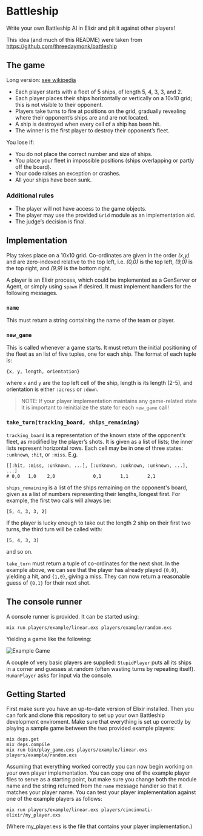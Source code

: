 Battleship
==========

Write your own Battleship AI in Elixir and pit it against other players!

This idea (and much of this README) were taken from
https://github.com/threedaymonk/battleship

The game
--------

Long version: [see wikipedia](https://secure.wikimedia.org/wikipedia/en/wiki/Battleship_game)

* Each player starts with a fleet of 5 ships, of length 5, 4, 3, 3, and 2.
* Each player places their ships horizontally or vertically on a 10x10 grid;
  this is not visible to their opponent.
* Players take turns to fire at positions on the grid, gradually revealing
  where their opponent’s ships are and are not located.
* A ship is destroyed when every cell of a ship has been hit.
* The winner is the first player to destroy their opponent’s fleet.

You lose if:

* You do not place the correct number and size of ships.
* You place your fleet in impossible positions (ships overlapping or partly off the board).
* Your code raises an exception or crashes.
* All your ships have been sunk.

### Additional rules

* The player will not have access to the game objects.
* The player may use the provided `Grid` module as an implementation aid.
* The judge’s decision is final.

Implementation
--------------

Play takes place on a 10x10 grid. Co-ordinates are given in the order _(x,y)_
and are zero-indexed relative to the top left, i.e. _(0,0)_ is the top left,
_(9,0)_ is the top right, and _(9,9)_ is the bottom right.

A player is an Elixir process, which could be implemented as a GenServer or
Agent, or simply using `spawn` if desired.
It must implement handlers for the following messages.


### `name`

This must return a string containing the name of the team or player.

### `new_game`

This is called whenever a game starts. It must return the initial positioning
of the fleet as an list of five tuples, one for each ship. The format of each
tuple is:

    {x, y, length, orientation}

where `x` and `y` are the top left cell of the ship, length is its length
(2-5), and orientation is either `:across` or `:down`.

> NOTE: If your player implementation maintains any game-related state it is
> important to reinitialize the state for each `new_game` call!

### `take_turn(tracking_board, ships_remaining)`

`tracking_board` is a representation of the known state of the opponent’s fleet,
as modified by the player’s shots. It is given as a list of lists; the inner
lists represent horizontal rows. Each cell may be in one of three states:
`:unknown`, `:hit`, or `:miss`. E.g.

    [[:hit, :miss, :unknown, ...], [:unknown, :unknown, :unknown, ...], ...]
    # 0,0   1,0    2,0              0,1       1,1       2,1

`ships_remaining` is a list of the ships remaining on the opponent's board,
given as a list of numbers representing their lengths, longest first.
For example, the first two calls will always be:

    [5, 4, 3, 3, 2]

If the player is lucky enough to take out the length 2 ship on their first two
turns, the third turn will be called with:

    [5, 4, 3, 3]

and so on.

`take_turn` must return a tuple of co-ordinates for the next shot. In the
example above, we can see that the player has already played `{0,0}`, yielding
a hit, and `{1,0}`, giving a miss. They can now return a reasonable guess of
`{0,1}` for their next shot.

The console runner
------------------

A console runner is provided. It can be started using:

    mix run players/example/linear.exs players/example/random.exs

Yielding a game like the following:

![Example Game](http://assets.joingrouper.com/fight_club/battleship.gif)

A couple of very basic players are supplied: `StupidPlayer` puts all its ships
in a corner and guesses at random (often wasting turns by repeating itself).
`HumanPlayer` asks for input via the console.


## Getting Started

First make sure you have an up-to-date version of Elixir installed. Then you
can fork and clone this repository to set up your own Battleship development
enviroment. Make sure that everything is set up correctly by playing a sample
game between the two provided example players:

    mix deps.get
    mix deps.compile
    mix run bin/play_game.exs players/example/linear.exs players/example/random.exs

Assuming that everything worked correctly you can now begin working on your own
player implementation. You can copy one of the example player files to serve as
a starting point, but make sure you change both the module name and the string
returned from the `name` message handler so that it matches your player name.
You can test your player implementation against one of the example players as
follows:

    mix run players/example/linear.exs players/cincinnati-elixir/my_player.exs

(Where my_player.exs is the file that contains your player implementation.)
